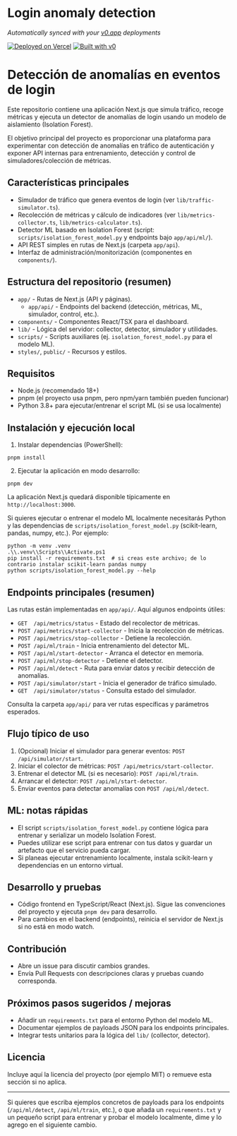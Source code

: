 # Login anomaly detection

*Automatically synced with your [v0.app](https://v0.app) deployments*

[![Deployed on Vercel](https://img.shields.io/badge/Deployed%20on-Vercel-black?style=for-the-badge&logo=vercel)](https://vercel.com/samuelatz4661-4422s-projects/v0-login-anomaly-detection)
[![Built with v0](https://img.shields.io/badge/Built%20with-v0.app-black?style=for-the-badge)](https://v0.app/chat/projects/JfprQlPXAZN)

# Detección de anomalías en eventos de login

Este repositorio contiene una aplicación Next.js que simula tráfico, recoge métricas y ejecuta un detector de anomalías de login usando un modelo de aislamiento (Isolation Forest).

El objetivo principal del proyecto es proporcionar una plataforma para experimentar con detección de anomalías en tráfico de autenticación y exponer API internas para entrenamiento, detección y control de simuladores/colección de métricas.

## Características principales

- Simulador de tráfico que genera eventos de login (ver `lib/traffic-simulator.ts`).
- Recolección de métricas y cálculo de indicadores (ver `lib/metrics-collector.ts`, `lib/metrics-calculator.ts`).
- Detector ML basado en Isolation Forest (script: `scripts/isolation_forest_model.py` y endpoints bajo `app/api/ml/`).
- API REST simples en rutas de Next.js (carpeta `app/api`).
- Interfaz de administración/monitorización (componentes en `components/`).

## Estructura del repositorio (resumen)

- `app/` - Rutas de Next.js (API y páginas).
	- `app/api/` - Endpoints del backend (detección, métricas, ML, simulador, control, etc.).
- `components/` - Componentes React/TSX para el dashboard.
- `lib/` - Lógica del servidor: collector, detector, simulador y utilidades.
- `scripts/` - Scripts auxiliares (ej. `isolation_forest_model.py` para el modelo ML).
- `styles/`, `public/` - Recursos y estilos.

## Requisitos

- Node.js (recomendado 18+)
- pnpm (el proyecto usa pnpm, pero npm/yarn también pueden funcionar)
- Python 3.8+ para ejecutar/entrenar el script ML (si se usa localmente)

## Instalación y ejecución local

1. Instalar dependencias (PowerShell):

```pwsh
pnpm install
```

2. Ejecutar la aplicación en modo desarrollo:

```pwsh
pnpm dev
```

La aplicación Next.js quedará disponible típicamente en `http://localhost:3000`.

Si quieres ejecutar o entrenar el modelo ML localmente necesitarás Python y las dependencias de `scripts/isolation_forest_model.py` (scikit-learn, pandas, numpy, etc.). Por ejemplo:

```pwsh
python -m venv .venv
.\\.venv\\Scripts\\Activate.ps1
pip install -r requirements.txt  # si creas este archivo; de lo contrario instalar scikit-learn pandas numpy
python scripts/isolation_forest_model.py --help
```

## Endpoints principales (resumen)

Las rutas están implementadas en `app/api/`. Aquí algunos endpoints útiles:

- `GET  /api/metrics/status` - Estado del recolector de métricas.
- `POST /api/metrics/start-collector` - Inicia la recolección de métricas.
- `POST /api/metrics/stop-collector` - Detiene la recolección.
- `POST /api/ml/train` - Inicia entrenamiento del detector ML.
- `POST /api/ml/start-detector` - Arranca el detector en memoria.
- `POST /api/ml/stop-detector` - Detiene el detector.
- `POST /api/ml/detect` - Ruta para enviar datos y recibir detección de anomalías.
- `POST /api/simulator/start` - Inicia el generador de tráfico simulado.
- `GET  /api/simulator/status` - Consulta estado del simulador.

Consulta la carpeta `app/api/` para ver rutas específicas y parámetros esperados.

## Flujo típico de uso

1. (Opcional) Iniciar el simulador para generar eventos: `POST /api/simulator/start`.
2. Iniciar el colector de métricas: `POST /api/metrics/start-collector`.
3. Entrenar el detector ML (si es necesario): `POST /api/ml/train`.
4. Arrancar el detector: `POST /api/ml/start-detector`.
5. Enviar eventos para detectar anomalías con `POST /api/ml/detect`.

## ML: notas rápidas

- El script `scripts/isolation_forest_model.py` contiene lógica para entrenar y serializar un modelo Isolation Forest.
- Puedes utilizar ese script para entrenar con tus datos y guardar un artefacto que el servicio pueda cargar.
- Si planeas ejecutar entrenamiento localmente, instala scikit-learn y dependencias en un entorno virtual.

## Desarrollo y pruebas

- Código frontend en TypeScript/React (Next.js). Sigue las convenciones del proyecto y ejecuta `pnpm dev` para desarrollo.
- Para cambios en el backend (endpoints), reinicia el servidor de Next.js si no está en modo watch.

## Contribución

- Abre un issue para discutir cambios grandes.
- Envía Pull Requests con descripciones claras y pruebas cuando corresponda.

## Próximos pasos sugeridos / mejoras

- Añadir un `requirements.txt` para el entorno Python del modelo ML.
- Documentar ejemplos de payloads JSON para los endpoints principales.
- Integrar tests unitarios para la lógica del `lib/` (collector, detector).

## Licencia

Incluye aquí la licencia del proyecto (por ejemplo MIT) o remueve esta sección si no aplica.

---

Si quieres que escriba ejemplos concretos de payloads para los endpoints (`/api/ml/detect`, `/api/ml/train`, etc.), o que añada un `requirements.txt` y un pequeño script para entrenar y probar el modelo localmente, dime y lo agrego en el siguiente cambio.
